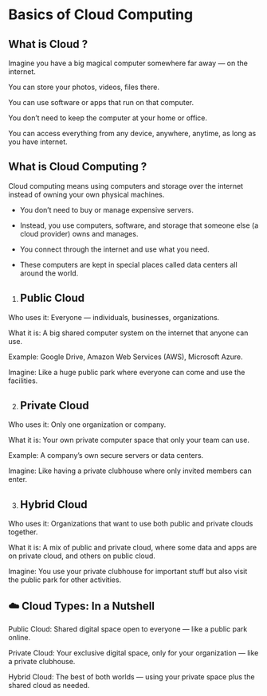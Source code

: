# Basics of Cloud Computing

## What is Cloud ?

Imagine you have a big magical computer somewhere far away — on the internet.

You can store your photos, videos, files there.

You can use software or apps that run on that computer.

You don’t need to keep the computer at your home or office.

You can access everything from any device, anywhere, anytime, as long as you have internet.


## What is Cloud Computing ?

Cloud computing means using computers and storage over the internet instead of owning your own physical machines.

- You don’t need to buy or manage expensive servers.

- Instead, you use computers, software, and storage that someone else (a cloud provider) owns and manages.

- You connect through the internet and use what you need.

- These computers are kept in special places called data centers all around the world.


1. Public Cloud
   ---------------

Who uses it: Everyone — individuals, businesses, organizations.

What it is: A big shared computer system on the internet that anyone can use.

Example: Google Drive, Amazon Web Services (AWS), Microsoft Azure.

Imagine: Like a huge public park where everyone can come and use the facilities.


2. Private Cloud
   ------------------

Who uses it: Only one organization or company.

What it is: Your own private computer space that only your team can use.

Example: A company’s own secure servers or data centers.

Imagine: Like having a private clubhouse where only invited members can enter.


3. Hybrid Cloud
   -----------------

Who uses it: Organizations that want to use both public and private clouds together.

What it is: A mix of public and private cloud, where some data and apps are on private cloud, and others on public cloud.

Imagine: You use your private clubhouse for important stuff but also visit the public park for other activities.


☁️ Cloud Types: In a Nutshell
-----------------------------

Public Cloud: Shared digital space open to everyone — like a public park online.

Private Cloud: Your exclusive digital space, only for your organization — like a private clubhouse.

Hybrid Cloud: The best of both worlds — using your private space plus the shared cloud as needed.
